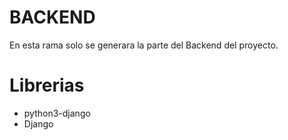 # BACKEND
En esta rama solo se generara la parte del Backend del proyecto.

# Librerias
- python3-django
- Django